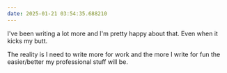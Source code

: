 ```yaml
---
date: 2025-01-21 03:54:35.688210
---
```


I've been writing a lot more and I'm pretty happy about that. Even when it kicks my butt.

The reality is I need to write more for work and the more I write for fun the easier/better my professional stuff will be.
